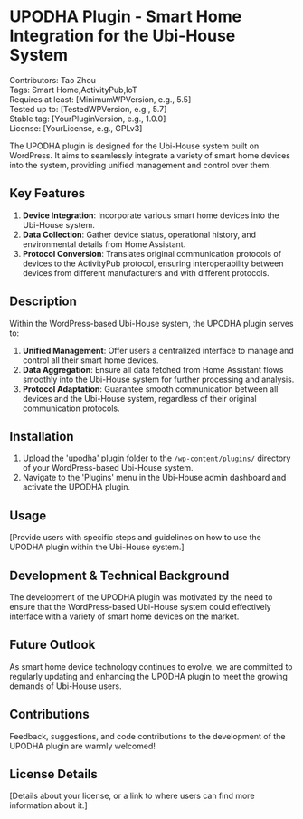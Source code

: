 # UPODHA Plugin - Smart Home Integration for the Ubi-House System

Contributors: Tao Zhou  
Tags: Smart Home,ActivityPub,IoT  
Requires at least: [MinimumWPVersion, e.g., 5.5]  
Tested up to: [TestedWPVersion, e.g., 5.7]  
Stable tag: [YourPluginVersion, e.g., 1.0.0]  
License: [YourLicense, e.g., GPLv3]  

The UPODHA plugin is designed for the Ubi-House system built on WordPress. It aims to seamlessly integrate a variety of smart home devices into the system, providing unified management and control over them.

## Key Features

1. **Device Integration**: Incorporate various smart home devices into the Ubi-House system.
2. **Data Collection**: Gather device status, operational history, and environmental details from Home Assistant.
3. **Protocol Conversion**: Translates original communication protocols of devices to the ActivityPub protocol, ensuring interoperability between devices from different manufacturers and with different protocols.

## Description

Within the WordPress-based Ubi-House system, the UPODHA plugin serves to:

1. **Unified Management**: Offer users a centralized interface to manage and control all their smart home devices.
2. **Data Aggregation**: Ensure all data fetched from Home Assistant flows smoothly into the Ubi-House system for further processing and analysis.
3. **Protocol Adaptation**: Guarantee smooth communication between all devices and the Ubi-House system, regardless of their original communication protocols.

## Installation

1. Upload the 'upodha' plugin folder to the `/wp-content/plugins/` directory of your WordPress-based Ubi-House system.
2. Navigate to the 'Plugins' menu in the Ubi-House admin dashboard and activate the UPODHA plugin.

## Usage

[Provide users with specific steps and guidelines on how to use the UPODHA plugin within the Ubi-House system.]

## Development & Technical Background

The development of the UPODHA plugin was motivated by the need to ensure that the WordPress-based Ubi-House system could effectively interface with a variety of smart home devices on the market.

## Future Outlook

As smart home device technology continues to evolve, we are committed to regularly updating and enhancing the UPODHA plugin to meet the growing demands of Ubi-House users.

## Contributions

Feedback, suggestions, and code contributions to the development of the UPODHA plugin are warmly welcomed!

## License Details

[Details about your license, or a link to where users can find more information about it.]

